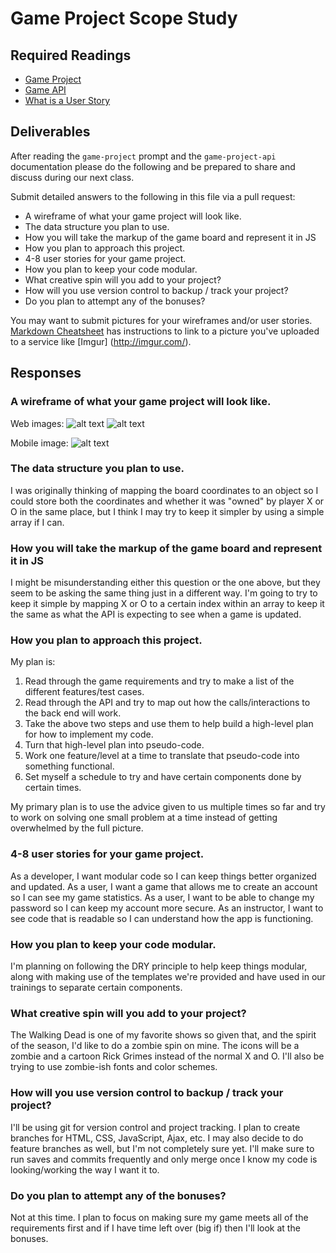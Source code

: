 # Game Project Scope Study

## Required Readings

-   [Game Project](https://github.com/ga-wdi-boston/game-project)
-   [Game API](https://github.com/ga-wdi-boston/game-project-api)
-   [What is a User Story](https://www.mountaingoatsoftware.com/agile/user-stories)

## Deliverables

After reading the `game-project` prompt and the `game-project-api` documentation
please do the following and be prepared to share and discuss during our next
class.

Submit detailed answers to the following in this file via a pull request:

-   A wireframe of what your game project will look like.
-   The data structure you plan to use.
-   How you will take the markup of the game board and represent it in JS
-   How you plan to approach this project.
-   4-8 user stories for your game project.
-   How you plan to keep your code modular.
-   What creative spin will you add to your project?
-   How will you use version control to backup / track your project?
-   Do you plan to attempt any of the bonuses?

You may want to submit pictures for your wireframes and/or user stories.
[Markdown Cheatsheet](https://github.com/adam-p/markdown-here/wiki/Markdown-Cheatsheet)
has instructions to link to a picture you've uploaded to a service like [Imgur]
(http://imgur.com/).

## Responses

### A wireframe of what your game project will look like.
Web images:
![alt text](http://imgur.com/UepNPW9 "Tic Tac Toe Web Page 1")
![alt text](http://imgur.com/21dwbm2 "Tic Tac Toe Web Page 2")

Mobile image:
![alt text](http://imgur.com/YyMZ14x "Tic Tac Toe Mobile")

### The data structure you plan to use.
I was originally thinking of mapping the board coordinates to an object so I could
store both the coordinates and whether it was "owned" by player X or O in the same
place, but I think I may try to keep it simpler by using a simple array if I can.

### How you will take the markup of the game board and represent it in JS
I might be misunderstanding either this question or the one above, but they seem
to be asking the same thing just in a different way.  I'm going to try to keep it
simple by mapping X or O to a certain index within an array to keep it the same as
what the API is expecting to see when a game is updated.

### How you plan to approach this project.
My plan is:
1. Read through the game requirements and try to make a list of the different features/test cases.
2. Read through the API and try to map out how the calls/interactions to the back end will work.
3. Take the above two steps and use them to help build a high-level plan for how to implement my code.
4. Turn that high-level plan into pseudo-code.
5. Work one feature/level at a time to translate that pseudo-code into something functional.
6. Set myself a schedule to try and have certain components done by certain times.

My primary plan is to use the advice given to us multiple times so far and try to work on
solving one small problem at a time instead of getting overwhelmed by the full picture.

### 4-8 user stories for your game project.
As a developer, I want modular code so I can keep things better organized and updated.
As a user, I want a game that allows me to create an account so I can see my game statistics.
As a user, I want to be able to change my password so I can keep my account more secure.
As an instructor, I want to see code that is readable so I can understand how the app is functioning.

### How you plan to keep your code modular.
I'm planning on following the DRY principle to help keep things modular, along with
making use of the templates we're provided and have used in our trainings to separate
certain components.

### What creative spin will you add to your project?
The Walking Dead is one of my favorite shows so given that, and the spirit of
the season, I'd like to do a zombie spin on mine.  The icons will be a zombie and
a cartoon Rick Grimes instead of the normal X and O.  I'll also be trying to use
zombie-ish fonts and color schemes.

### How will you use version control to backup / track your project?
I'll be using git for version control and project tracking.  I plan to create
branches for HTML, CSS, JavaScript, Ajax, etc.  I may also decide to do feature
branches as well, but I'm not completely sure yet.  I'll make sure to run saves
and commits frequently and only merge once I know my code is looking/working the
way I want it to.

### Do you plan to attempt any of the bonuses?
Not at this time.  I plan to focus on making sure my game meets all of the
requirements first and if I have time left over (big if) then I'll look at the
bonuses.
